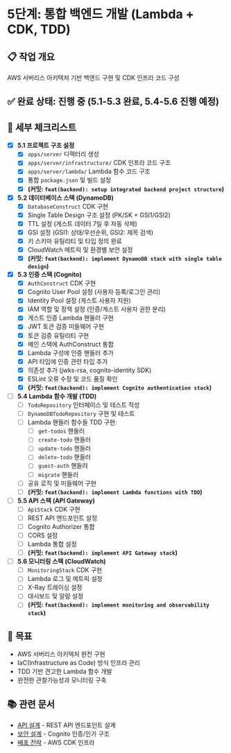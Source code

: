 # 5단계: 통합 백엔드 개발 (Lambda + CDK, TDD)

## 📋 작업 개요

AWS 서버리스 아키텍처 기반 백엔드 구현 및 CDK 인프라 코드 구성

## ✅ 완료 상태: **진행 중** (5.1-5.3 완료, 5.4-5.6 진행 예정)

## 📝 세부 체크리스트

- [x] **5.1 프로젝트 구조 설정**
  - [x] `apps/server` 디렉터리 생성
  - [x] `apps/server/infrastructure/` CDK 인프라 코드 구조
  - [x] `apps/server/lambda/` Lambda 함수 코드 구조
  - [x] 통합 `package.json` 및 빌드 설정
  - [x] **(커밋: `feat(backend): setup integrated backend project structure`)**

- [x] **5.2 데이터베이스 스택 (DynamoDB)**
  - [x] `DatabaseConstruct` CDK 구현
  - [x] Single Table Design 구조 설정 (PK/SK + GSI1/GSI2)
  - [x] TTL 설정 (게스트 데이터 7일 후 자동 삭제)
  - [x] GSI 설정 (GSI1: 상태/우선순위, GSI2: 제목 검색)
  - [x] 키 스키마 유틸리티 및 타입 정의 완료
  - [x] CloudWatch 메트릭 및 환경별 보안 설정
  - [x] **(커밋: `feat(backend): implement DynamoDB stack with single table design`)**

- [x] **5.3 인증 스택 (Cognito)**
  - [x] `AuthConstruct` CDK 구현
  - [x] Cognito User Pool 설정 (사용자 등록/로그인 관리)
  - [x] Identity Pool 설정 (게스트 사용자 지원)
  - [x] IAM 역할 및 정책 설정 (인증/게스트 사용자 권한 분리)
  - [x] 게스트 인증 Lambda 핸들러 구현
  - [x] JWT 토큰 검증 미들웨어 구현
  - [x] 토큰 검증 유틸리티 구현
  - [x] 메인 스택에 AuthConstruct 통합
  - [x] Lambda 구성에 인증 핸들러 추가
  - [x] API 타입에 인증 관련 타입 추가
  - [x] 의존성 추가 (jwks-rsa, cognito-identity SDK)
  - [x] ESLint 오류 수정 및 코드 품질 확인
  - [x] **(커밋: `feat(backend): implement Cognito authentication stack`)**

- [ ] **5.4 Lambda 함수 개발 (TDD)**
  - [ ] `TodoRepository` 인터페이스 및 테스트 작성
  - [ ] `DynamoDBTodoRepository` 구현 및 테스트
  - [ ] Lambda 핸들러 함수들 TDD 구현:
    - [ ] `get-todos` 핸들러
    - [ ] `create-todo` 핸들러
    - [ ] `update-todo` 핸들러
    - [ ] `delete-todo` 핸들러
    - [ ] `guest-auth` 핸들러
    - [ ] `migrate` 핸들러
  - [ ] 공유 로직 및 미들웨어 구현
  - [ ] **(커밋: `feat(backend): implement Lambda functions with TDD`)**

- [ ] **5.5 API 스택 (API Gateway)**
  - [ ] `ApiStack` CDK 구현
  - [ ] REST API 엔드포인트 설정
  - [ ] Cognito Authorizer 통합
  - [ ] CORS 설정
  - [ ] Lambda 통합 설정
  - [ ] **(커밋: `feat(backend): implement API Gateway stack`)**

- [ ] **5.6 모니터링 스택 (CloudWatch)**
  - [ ] `MonitoringStack` CDK 구현
  - [ ] Lambda 로그 및 메트릭 설정
  - [ ] X-Ray 트레이싱 설정
  - [ ] 대시보드 및 알람 설정
  - [ ] **(커밋: `feat(backend): implement monitoring and observability stack`)**

## 🎯 목표

- AWS 서버리스 아키텍처 완전 구현
- IaC(Infrastructure as Code) 방식 인프라 관리
- TDD 기반 견고한 Lambda 함수 개발
- 완전한 관찰가능성과 모니터링 구축

## 📚 관련 문서

- [API 설계](../design/07-api-design.md) - REST API 엔드포인트 설계
- [보안 설계](../design/08-security.md) - Cognito 인증/인가 구조
- [배포 전략](../design/09-deployment.md) - AWS CDK 인프라
